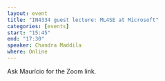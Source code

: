```yaml
---
layout: event
title: "IN4334 guest lecture: ML4SE at Microsoft"
categories: [events]
start: "15:45"
end: "17:30"
speaker: Chandra Maddila
where: Online
---
```


Ask Maurício for the Zoom link.